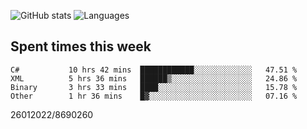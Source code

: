 ![GitHub stats](https://github-readme-stats.vercel.app/api?username=emipa606&theme=github_dark&show_icons=true) 
![Languages](https://github-readme-stats.vercel.app/api/top-langs/?username=emipa606&theme=github_dark&layout=compact)

## Spent times this week
<!--START_SECTION:waka-->

```text
C#           10 hrs 42 mins  ████████████░░░░░░░░░░░░░   47.51 %
XML          5 hrs 36 mins   ██████▒░░░░░░░░░░░░░░░░░░   24.86 %
Binary       3 hrs 33 mins   ████░░░░░░░░░░░░░░░░░░░░░   15.78 %
Other        1 hr 36 mins    █▓░░░░░░░░░░░░░░░░░░░░░░░   07.16 %
```

<!--END_SECTION:waka-->


26012022/8690260
